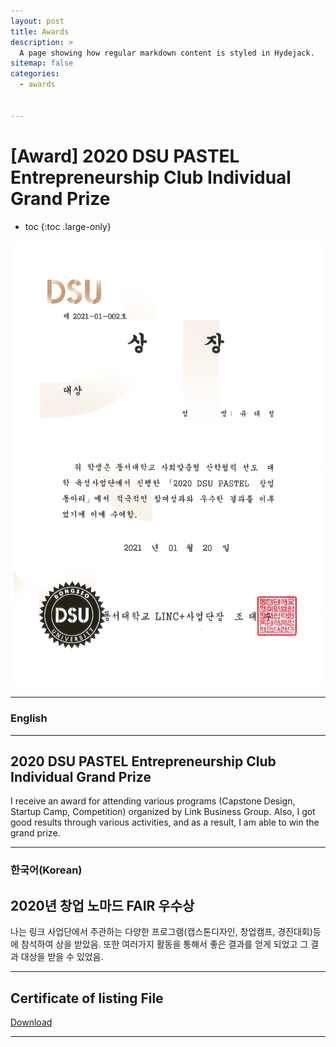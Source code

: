 ```yaml
---
layout: post
title: Awards
description: >
  A page showing how regular markdown content is styled in Hydejack.
sitemap: false
categories:
  - awards


---
```

# [Award] 2020 DSU PASTEL Entrepreneurship Club Individual Grand Prize

* toc
{:toc .large-only}

![screenshot](/assets/img/blog/example-content-person.png)

---

### English
---

## 2020 DSU PASTEL Entrepreneurship Club Individual Grand Prize
 I receive an award for attending various programs (Capstone Design, Startup Camp, Competition) organized by Link Business Group. Also, I got good results through various activities, and as a result, I am able to win the grand prize.
  
---

### 한국어(Korean)
## 2020년 창업 노마드 FAIR 우수상
  
  나는 링크 사업단에서 주관하는 다양한 프로그램(캡스톤디자인, 창업캠프, 경진대회)등에 참석하여 상을 받았음. 또한 여러가지 활동을 통해서 좋은 결과를 얻게 되었고 그 결과 대상을 받을 수 있었음.

---

## Certificate of listing File
[Download](https://bit.ly/3zgGBTK)

---